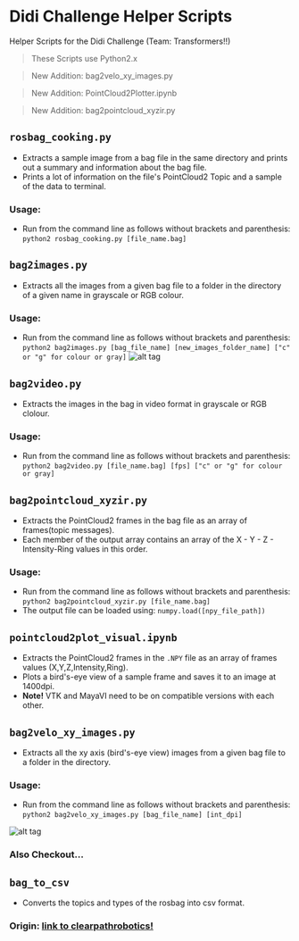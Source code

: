 # Didi Challenge Helper Scripts
Helper Scripts for the Didi Challenge (Team: Transformers!!)

> These Scripts use Python2.x

> New Addition: bag2velo_xy_images.py

> New Addition: PointCloud2Plotter.ipynb

> New Addition: bag2pointcloud_xyzir.py

## `rosbag_cooking.py`
* Extracts a sample image from a bag file in the same directory and prints out a summary and information about the bag file.
* Prints a lot of information on the file's PointCloud2 Topic and a sample of the data to terminal.
### Usage:
* Run from the command line as follows without brackets and parenthesis:
`python2 rosbag_cooking.py [file_name.bag]`

## `bag2images.py`
* Extracts all the images from a given bag file to a folder in the directory of a given name in grayscale or RGB colour.
### Usage:
* Run from the command line as follows without brackets and parenthesis:
  `python2 bag2images.py [bag_file_name] [new_images_folder_name] ["c" or "g" for colour or gray]`
![alt tag](https://github.com/moe-elsadig/DidiChallengeHelperScripts/blob/master/sample_output.png)

## `bag2video.py`
* Extracts the images in the bag in video format in grayscale or RGB clolour.
### Usage:
* Run from the command line as follows without brackets and parenthesis:
  `python2 bag2video.py [file_name.bag] [fps] ["c" or "g" for colour or gray]`

## `bag2pointcloud_xyzir.py`
* Extracts the PointCloud2 frames in the bag file as an array of frames(topic messages).
* Each member of the output array contains an array of the X - Y - Z - Intensity-Ring values in this order.
### Usage:
* Run from the command line as follows without brackets and parenthesis:
`python2 bag2pointcloud_xyzir.py [file_name.bag]`
* The output file can be loaded using:
`numpy.load([npy_file_path])`

## `pointcloud2plot_visual.ipynb`
* Extracts the PointCloud2 frames in the `.NPY` file as an array of frames values (X,Y,Z,Intensity,Ring).
* Plots a bird's-eye view of a sample frame and saves it to an image at 1400dpi.
* **Note!** VTK and MayaVI need to be on compatible versions with each other.

## `bag2velo_xy_images.py`
* Extracts all the xy axis (bird's-eye view) images from a given bag file to a folder in the directory.
### Usage:
* Run from the command line as follows without brackets and parenthesis:
  `python2 bag2velo_xy_images.py [bag_file_name] [int_dpi]`
  
![alt tag](https://github.com/moe-elsadig/DidiChallengeHelperScripts/blob/master/2d_plot.png)



### Also Checkout...

## `bag_to_csv`
* Converts the topics and types of the rosbag into csv format.
### Origin: [link to clearpathrobotics!](http://www.clearpathrobotics.com/downloads/support/bag_to_csv.zip)
